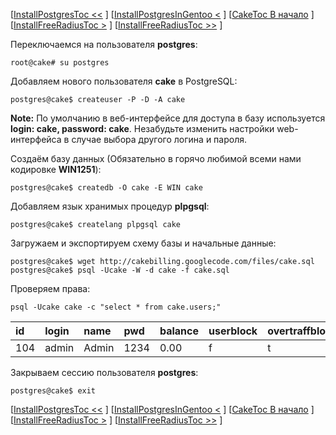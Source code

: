 [[InstallPostgresToc <<](.md) ] [[InstallPostgresInGentoo <](.md) ] [[CakeToc В начало](.md) ] [[InstallFreeRadiusToc >](.md) ] [[InstallFreeRadiusToc >>](.md) ]

Переключаемся на пользователя **postgres**:
```
root@cake# su postgres
```

Добавляем нового пользователя **cake** в PostgreSQL:
```
postgres@cake$ createuser -P -D -A cake
```

**Note:**
По умолчанию в веб-интерфейсе для доступа в базу используется **login: cake, password: cake**.
Незабудьте изменить настройки web-интерфейса в случае выбора другого логина и пароля.

Создаём базу данных (Обязательно в горячо любимой всеми нами кодировке **WIN1251**):
```
postgres@cake$ createdb -O cake -E WIN cake
```

Добавляем язык хранимых процедур **plpgsql**:
```
postgres@cake$ createlang plpgsql cake 
```

Загружаем и экспортируем схему базы и начальные данные:
```
postgres@cake$ wget http://cakebilling.googlecode.com/files/cake.sql
postgres@cake$ psql -Ucake -W -d cake -f cake.sql 
```

Проверяем права:
```
psql -Ucake cake -c "select * from cake.users;"
```

| id | login | name | pwd | balance | userblock | overtraffblock  | ip\_addr | id\_tariff | grp |
|:---|:------|:-----|:----|:--------|:----------|:----------------|:---------|:-----------|:----|
| 104 | admin | Admin | 1234 | 0.00    | f         | t               | 2        | 1          | 1   |


Закрываем сессию пользователя **postgres**:
```
postgres@cake$ exit
```

[[InstallPostgresToc <<](.md) ] [[InstallPostgresInGentoo <](.md) ] [[CakeToc В начало](.md) ] [[InstallFreeRadiusToc >](.md) ] [[InstallFreeRadiusToc >>](.md) ]